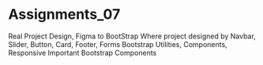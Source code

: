 # Assignments_07
Real Project Design, Figma to BootStrap
Where project designed by Navbar, Slider, Button, Card, Footer, Forms
Bootstrap Utilities, Components, Responsive
Important Bootstrap Components
